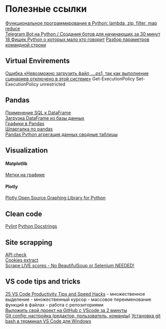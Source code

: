 # Полезные ссылки
[Функциональное программирование в Python: lambda, zip, filter, map reduce](http://pythonicway.com/python-functinal-programming)<br>
[Telegram Bot на Python / Создания ботов для начинающих за 30 минут](https://youtu.be/HodO2eBEz_8)
[18 Фишек Python о которых мало кто говорит](https://youtu.be/5yrit_XDgOQ)
[Разбор параметров командной строки](https://jenyay.net/Programming/Argparse)

## Virtual Envirements
[Ошибка «Невозможно загрузить файл ….ps1, так как выполнение сценариев отключено в этой системе»](https://zawindows.ru/решение-проблемы-невозможно-загруз/)
Get-ExecutionPolicy
Set-ExecutionPolicy unrestricted


## Pandas
[Применение SQL к DataFrame](https://towardsdatascience.com/how-to-use-sql-in-pandas-62d8a0f6341)<br>
[Загрузка DataFrame из базы данных](https://medium.com/analytics-vidhya/importing-data-from-a-mysql-database-into-pandas-data-frame-a06e392d27d7)<br>
[Графики в Pandas](https://python-scripts.com/plot-with-pandas)<br>
[Шпаргалка по pandas](https://habr.com/ru/company/ruvds/blog/494720/)<br>
[Pandas Python агрегация данных сводные таблицы](https://youtu.be/3FKTUa7y7jQ)

## Visualization
#### Matplotlib
[Метки на графике](https://linuxhint.com/labels-matplotlib/)
#### Plotly
[Plotly Open Source Graphing Library for Python](https://plotly.com/python/)

## Clean code
[Pylint](https://pylint.pycqa.org/en/latest/)
[Python Docstrings](https://www.programiz.com/python-programming/docstrings)

## Site scrapping
[API check](https://youtu.be/DqtlR0y0suo)<br>
[Cookies extract](https://youtu.be/G7s0eGOaRPE)<br>
[Scrape LIVE scores - No BeautifulSoup or Selenium NEEDED!](https://youtu.be/hV5k1XbcZXA)

## VS code tips and tricks
[25 VS Code Productivity Tips and Speed Hacks](https://youtu.be/ifTF3ags0XI)
    - множественное выделение
    - множественный курсор
    - массовое переименование функций в файлах
    - работа с репозиториями<br>
[Выложить свой проект на GitHub c VScode за 2 минуты](https://www.youtube.com/watch?v=rGMdtlAMmE0)<br>
[Git config: настройка (редактор, пользователь, команды)](https://youtu.be/6k8pNsCLtFI)
[Установка git bash в терминал VS Code для Windows](https://youtu.be/6HEB72EczL8)
